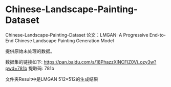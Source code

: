 # Chinese-Landscape-Painting-Dataset

Chinese-Landscape-Painting-Dataset
论文：LMGAN: A Progressive End-to-End Chinese Landscape Painting Generation Model

提供原始未处理的数据。

数据集的链接如下: https://pan.baidu.com/s/18PhazzXlNCFlZ0Vi_ozy3w?pwd=781b 提取码: 781b

文件夹Result中是LMGAN 512*512的生成结果
